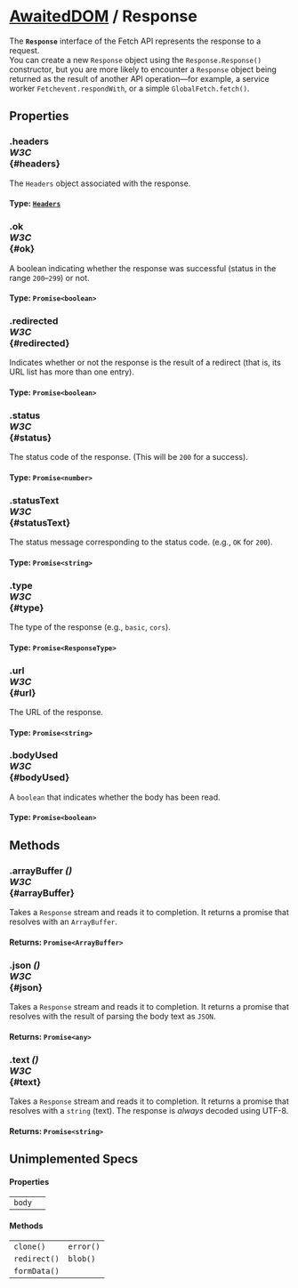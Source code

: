 # [AwaitedDOM](/docs/hero/basic-client/awaited-dom) <span>/</span> Response

<div class='overview'><span class="seoSummary">The <strong><code>Response</code></strong> interface of the Fetch API represents the response to a request.</span></div>

<div class='overview'>You can create a new <code>Response</code> object using the <code>Response.Response()</code> constructor, but you are more likely to encounter a <code>Response</code> object being returned as the result of another API operation—for example, a service worker <code>Fetchevent.respondWith</code>, or a simple <code>GlobalFetch.fetch()</code>.</div>

## Properties

### .headers <div class="specs"><i>W3C</i></div> {#headers}

The <code>Headers</code> object associated with the response.

#### **Type**: [`Headers`](/docs/hero/awaited-dom/headers)

### .ok <div class="specs"><i>W3C</i></div> {#ok}

A boolean indicating whether the response was successful (status in the range <code>200</code>–<code>299</code>) or not.

#### **Type**: `Promise<boolean>`

### .redirected <div class="specs"><i>W3C</i></div> {#redirected}

Indicates whether or not the response is the result of a redirect (that is, its URL list has more than one entry).

#### **Type**: `Promise<boolean>`

### .status <div class="specs"><i>W3C</i></div> {#status}

The status code of the response. (This will be <code>200</code> for a success).

#### **Type**: `Promise<number>`

### .statusText <div class="specs"><i>W3C</i></div> {#statusText}

The status message corresponding to the status code. (e.g., <code>OK</code> for <code>200</code>).

#### **Type**: `Promise<string>`

### .type <div class="specs"><i>W3C</i></div> {#type}

The type of the response (e.g., <code>basic</code>, <code>cors</code>).

#### **Type**: `Promise<ResponseType>`

### .url <div class="specs"><i>W3C</i></div> {#url}

The URL of the response.

#### **Type**: `Promise<string>`

### .bodyUsed <div class="specs"><i>W3C</i></div> {#bodyUsed}

A `boolean` that indicates whether the body has been read.

#### **Type**: `Promise<boolean>`

## Methods

### .arrayBuffer *()* <div class="specs"><i>W3C</i></div> {#arrayBuffer}

Takes a <code>Response</code> stream and reads it to completion. It returns a promise that resolves with an <code>ArrayBuffer</code>.

#### **Returns**: `Promise<ArrayBuffer>`

### .json *()* <div class="specs"><i>W3C</i></div> {#json}

Takes a <code>Response</code> stream and reads it to completion. It returns a promise that resolves with the result of parsing the body text as <code>JSON</code>.

#### **Returns**: `Promise<any>`

### .text *()* <div class="specs"><i>W3C</i></div> {#text}

Takes a <code>Response</code> stream and reads it to completion. It returns a promise that resolves with a `string` (text). The response is <em>always</em> decoded using UTF-8.

#### **Returns**: `Promise<string>`

## Unimplemented Specs

#### Properties

|     |     |
| --- | --- |
| `body` |  |

#### Methods

|     |     |
| --- | --- |
| `clone()` | `error()` |
| `redirect()` | `blob()` |
| `formData()` |  |
